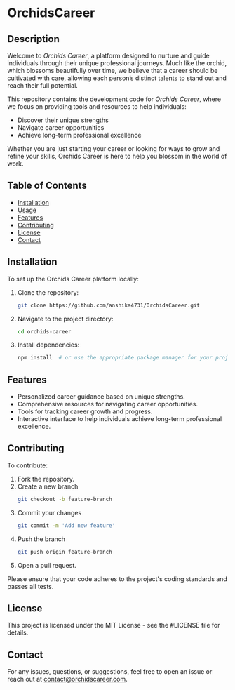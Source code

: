 # OrchidsCareer
## Description

Welcome to *Orchids Career*, a platform designed to nurture and guide individuals through their unique professional journeys. Much like the orchid, which blossoms beautifully over time, we believe that a career should be cultivated with care, allowing each person’s distinct talents to stand out and reach their full potential.

This repository contains the development code for *Orchids Career*, where we focus on providing tools and resources to help individuals:

- Discover their unique strengths
- Navigate career opportunities
- Achieve long-term professional excellence

Whether you are just starting your career or looking for ways to grow and refine your skills, Orchids Career is here to help you blossom in the world of work.

## Table of Contents
- [Installation](#installation)
- [Usage](#usage)
- [Features](#features)
- [Contributing](#contributing)
- [License](#license)
- [Contact](#contact)

## Installation
To set up the Orchids Career platform locally:

1. Clone the repository:
   ```bash
   git clone https://github.com/anshika4731/OrchidsCareer.git

2. Navigate to the project directory:
   ```bash
   cd orchids-career

3. Install dependencies:
   ```bash
   npm install  # or use the appropriate package manager for your project

## Features
- Personalized career guidance based on unique strengths.
- Comprehensive resources for navigating career opportunities.
- Tools for tracking career growth and progress.
- Interactive interface to help individuals achieve long-term professional excellence.

## Contributing 
To contribute:

1. Fork the repository.
2. Create a new branch 
   ```bash
   git checkout -b feature-branch
3. Commit your changes 
   ```bash
   git commit -m 'Add new feature'
4. Push the branch 
   ```bash
   git push origin feature-branch
5. Open a pull request.

Please ensure that your code adheres to the project's coding standards and passes all tests.

## License
This project is licensed under the MIT License - see the #LICENSE file for details.

## Contact
For any issues, questions, or suggestions, feel free to open an issue or reach out at contact@orchidscareer.com.
